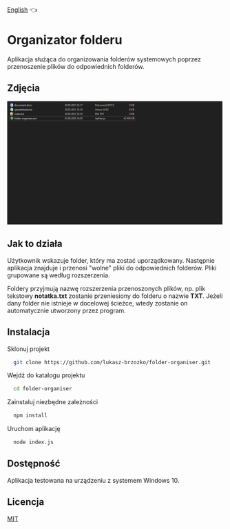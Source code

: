 [English](README.md) :point_left:

# Organizator folderu

Aplikacja służąca do organizowania folderów systemowych poprzez przenoszenie plików do odpowiednich folderów.


## Zdjęcia

<img src="./readme-assets/folder-organiser.gif" alt="podgląd projektu" width="500px"/>


## Jak to działa
  
Użytkownik wskazuje folder, który ma zostać uporządkowany. Następnie aplikacja znajduje i przenosi "wolne" pliki do odpowiednich folderów. Pliki grupowane są według rozszerzenia. 
  
Foldery przyjmują nazwę rozszerzenia przenoszonych plików, np. plik tekstowy **notatka.txt** zostanie przeniesiony do folderu o nazwie **TXT**. Jeżeli dany folder nie istnieje w docelowej ścieżce, wtedy zostanie on automatycznie utworzony przez program.


## Instalacja

Sklonuj projekt

```bash
  git clone https://github.com/lukasz-brzozko/folder-organiser.git
```

Wejdź do katalogu projektu

```bash
  cd folder-organiser
```

Zainstaluj niezbędne zależności

```bash
  npm install
```

Uruchom aplikację

```bash
  node index.js
```

## Dostępność

Aplikacja testowana na urządzeniu z systemem Windows 10.

## Licencja

[MIT](https://choosealicense.com/licenses/mit/)